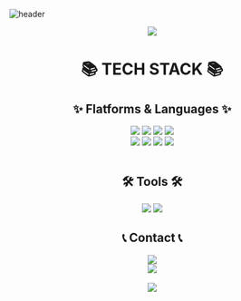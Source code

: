 ![header](https://capsule-render.vercel.app/api?type=waving&color=timeGradient&text=Welcome%20to%20JeongHoon's%20GitHub%20👋&animation=twinkling&fontSize=35&fontAlignY=40&fontAlign=70&height=250)

<div align="center">

<a href="https://hits.seeyoufarm.com"><img src="https://hits.seeyoufarm.com/api/count/incr/badge.svg?url=https%3A%2F%2Fgithub.com%2Fkjhoon1128%2Fkjhoon1128&count_bg=%2379C83D&title_bg=%23555555&icon=&icon_color=%23F27DF1&title=WELCOME&edge_flat=false"/></a>

# 📚 TECH STACK 📚

## ✨ Flatforms & Languages ✨

<div align="center">
    <img src="https://img.shields.io/badge/flutter-02569B?style=flat&logo=Flutter&logoColor=white" />
    <img src="https://img.shields.io/badge/Java-007396?style=flat&logo=Java&logoColor=white" />
    <img src="https://img.shields.io/badge/HTML5-E34F26?style=flat&logo=HTML5&logoColor=white" />
    <img src="https://img.shields.io/badge/CSS3-1572B6?style=flat&logo=CSS3&logoColor=white" />
    <br>
    <img src="https://img.shields.io/badge/MySQL-4479A1?style=flat&logo=MySQL&logoColor=white" />
    <img src="https://img.shields.io/badge/Dart-0175C2?style=flat&logo=Dart&logoColor=white"/>
    <img src="https://img.shields.io/badge/Kotlin-7F52FF?style=flat&logo=Kotlin&logoColor=white"/>
    <img src="https://img.shields.io/badge/JavaScript-F7DF1E?style=flat&logo=JavaScript&logoColor=white"/>
</div>

</div>

<br>

<div align=center>

## 🛠 Tools 🛠
</div>

<div align=center>
    <img src="https://img.shields.io/badge/GitHub-181717?style=flat&logo=GitHub&logoColor=white" />
    <img src="https://img.shields.io/badge/Visual%20Studio%20Code-007ACC?style=flat&logo=VisualStudioCode&logoColor=white" />

<br>

## 📞 Contact 📞

<a href="mailto:kjhoon1410@gmail.com">
        <img src="https://img.shields.io/badge/Gmail-EA4335?style=for-the-badge&logo=Gmail&logoColor=white"> 
    </a>

<style>
h1, h2 {
  border-bottom: none !important;
}
</style>
<br>
<img src="https://github-readme-stats.vercel.app/api/top-langs/?username=kjhoon1128&layout=compact"><br><br>
<img src="https://github-readme-stats.vercel.app/api?username=kjhoon1128&show_icons=true">
</div>

